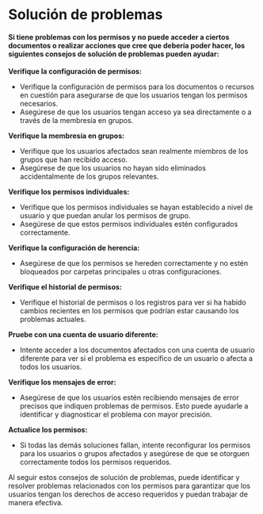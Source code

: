 # Solución de problemas

#### Si tiene problemas con los permisos y no puede acceder a ciertos documentos o realizar acciones que cree que debería poder hacer, los siguientes consejos de solución de problemas pueden ayudar:

**Verifique la configuración de permisos:**

* Verifique la configuración de permisos para los documentos o recursos en cuestión para asegurarse de que los usuarios tengan los permisos necesarios.
* Asegúrese de que los usuarios tengan acceso ya sea directamente o a través de la membresía en grupos.

**Verifique la membresía en grupos:**

* Verifique que los usuarios afectados sean realmente miembros de los grupos que han recibido acceso.
* Asegúrese de que los usuarios no hayan sido eliminados accidentalmente de los grupos relevantes.

**Verifique los permisos individuales:**

* Verifique que los permisos individuales se hayan establecido a nivel de usuario y que puedan anular los permisos de grupo.
* Asegúrese de que estos permisos individuales estén configurados correctamente.

**Verifique la configuración de herencia:**

* Asegúrese de que los permisos se hereden correctamente y no estén bloqueados por carpetas principales u otras configuraciones.

**Verifique el historial de permisos:**

* Verifique el historial de permisos o los registros para ver si ha habido cambios recientes en los permisos que podrían estar causando los problemas actuales.

**Pruebe con una cuenta de usuario diferente:**

* Intente acceder a los documentos afectados con una cuenta de usuario diferente para ver si el problema es específico de un usuario o afecta a todos los usuarios.

**Verifique los mensajes de error:**

* Asegúrese de que los usuarios estén recibiendo mensajes de error precisos que indiquen problemas de permisos. Esto puede ayudarle a identificar y diagnosticar el problema con mayor precisión.

**Actualice los permisos:**

* Si todas las demás soluciones fallan, intente reconfigurar los permisos para los usuarios o grupos afectados y asegúrese de que se otorguen correctamente todos los permisos requeridos.

Al seguir estos consejos de solución de problemas, puede identificar y resolver problemas relacionados con los permisos para garantizar que los usuarios tengan los derechos de acceso requeridos y puedan trabajar de manera efectiva.
